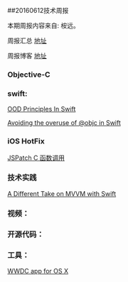 
##20160612技术周报

本期周报内容来自: 桉远。

周报汇总 [地址](https://github.com/BaiduHiDeviOS/iOS-Tech-Weekly)

周报博客 [地址](http://baiduhidevios.github.io/)

### Objective-C


### swift:

[OOD Principles In Swift](https://github.com/ochococo/OOD-Principles-In-Swift)

[Avoiding the overuse of @objc in Swift](http://www.jessesquires.com/avoiding-objc-in-swift/)


### iOS HotFix

[JSPatch C 函数调用](https://github.com/bang590/JSPatch/wiki/C-%E5%87%BD%E6%95%B0%E8%B0%83%E7%94%A8)


### 技术实践

[A Different Take on MVVM with Swift](http://rasic.info/a-different-take-on-mvvm-with-swift/)

### 视频：


### 开源代码：




### 工具：
[WWDC app for OS X](https://github.com/insidegui/WWDC)
